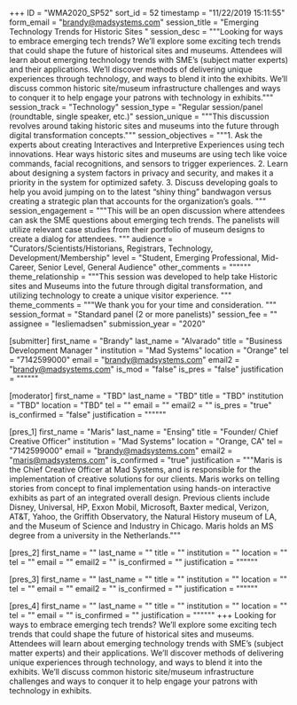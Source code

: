 +++
ID = "WMA2020_SP52"
sort_id = 52
timestamp = "11/22/2019 15:11:55"
form_email = "brandy@madsystems.com"
session_title = "Emerging Technology Trends for Historic Sites "
session_desc = """Looking for ways to embrace emerging tech trends? We’ll explore some exciting tech trends that could shape the future of historical sites and museums. Attendees will learn about emerging technology trends with SME’s (subject matter experts) and their applications. We’ll discover methods of delivering unique experiences through technology, and ways to blend it into the exhibits. We’ll discuss common historic site/museum infrastructure challenges and ways to conquer it to help engage your patrons with technology in exhibits."""
session_track = "Technology"
session_type = "Regular session/panel (roundtable, single speaker, etc.)"
session_unique = """This discussion revolves around taking historic sites and museums into the future through digital transformation concepts."""
session_objectives = """1.	Ask the experts about creating Interactives and Interpretive Experiences using tech innovations. Hear ways historic sites and museums are using tech like voice commands, facial recognitions, and sensors to trigger experiences.
2.	Learn about designing a system factors in privacy and security, and makes it a priority in the system for optimized safety.
3.	Discuss developing goals to help you avoid jumping on to the latest “shiny thing” bandwagon versus creating a strategic plan that accounts for the organization’s goals.
"""
session_engagement = """This will be an open discussion where attendees can ask the SME questions about emerging tech trends. The panelists will utilize relevant case studies from their portfolio of museum designs to create a dialog for attendees.  """
audience = "Curators/Scientists/Historians, Registrars, Technology, Development/Membership"
level = "Student, Emerging Professional, Mid-Career, Senior Level, General Audience"
other_comments = """"""
theme_relationship = """This session was developed to help take Historic sites and Museums into the future through digital transformation, and utilizing technology to create a unique visitor experience. """
theme_comments = """We thank you for your time and consideration. """
session_format = "Standard panel (2 or more panelists)"
session_fee = ""
assignee = "lesliemadsen"
submission_year = "2020"

[submitter]
first_name = "Brandy"
last_name = "Alvarado"
title = "Business Development Manager "
institution = "Mad Systems"
location = "Orange"
tel = "7142599000"
email = "brandy@madsystems.com"
email2 = "brandy@madsystems.com"
is_mod = "false"
is_pres = "false"
justification = """"""

[moderator]
first_name = "TBD"
last_name = "TBD"
title = "TBD"
institution = "TBD"
location = "TBD"
tel = ""
email = ""
email2 = ""
is_pres = "true"
is_confirmed = "false"
justification = """"""

[pres_1]
first_name = "Maris"
last_name = "Ensing"
title = "Founder/ Chief Creative Officer"
institution = "Mad Systems"
location = "Orange, CA"
tel = "7142599000"
email = "brandy@madsystems.com"
email2 = "maris@madsystems.com"
is_confirmed = "true"
justification = """Maris is the Chief Creative Officer at Mad Systems, and is responsible for the implementation of creative solutions for our clients. Maris works on telling stories from concept to final implementation using hands-on interactive exhibits as part of an integrated overall design. Previous clients include Disney, Universal, HP, Exxon Mobil, Microsoft, Baxter medical, Verizon, AT&T, Yahoo, the Griffith Observatory, the Natural History museum of LA, and the Museum of Science and Industry in Chicago. Maris holds an MS degree from a university in the Netherlands."""

[pres_2]
first_name = ""
last_name = ""
title = ""
institution = ""
location = ""
tel = ""
email = ""
email2 = ""
is_confirmed = ""
justification = """"""

[pres_3]
first_name = ""
last_name = ""
title = ""
institution = ""
location = ""
tel = ""
email = ""
email2 = ""
is_confirmed = ""
justification = """"""

[pres_4]
first_name = ""
last_name = ""
title = ""
institution = ""
location = ""
tel = ""
email = ""
is_confirmed = ""
justification = """"""
+++
Looking for ways to embrace emerging tech trends? We’ll explore some exciting tech trends that could shape the future of historical sites and museums. Attendees will learn about emerging technology trends with SME’s (subject matter experts) and their applications. We’ll discover methods of delivering unique experiences through technology, and ways to blend it into the exhibits. We’ll discuss common historic site/museum infrastructure challenges and ways to conquer it to help engage your patrons with technology in exhibits.